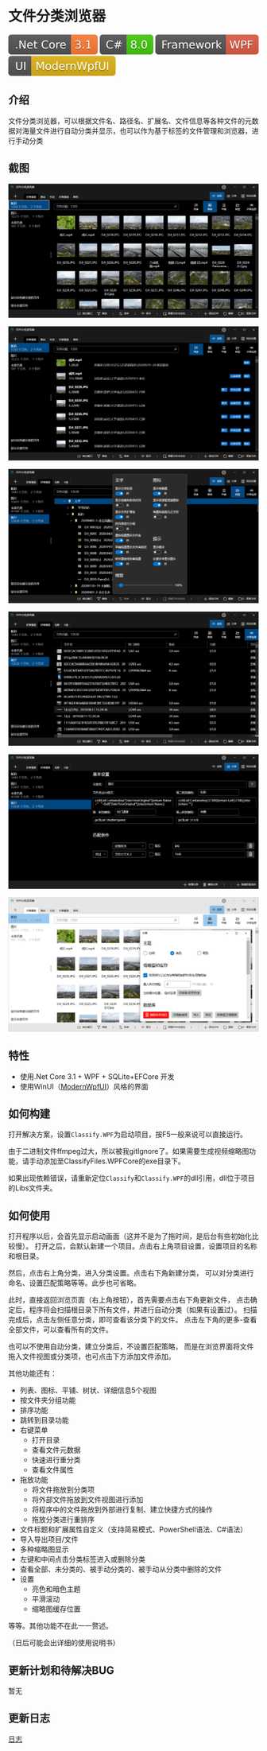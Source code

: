 # 文件分类浏览器

![image](Image/DotNetCore.svg)
![image](Image/CSharp.svg)
![image](Image/WPF.svg)
![image](Image/ModernWpfUI.svg)

## 介绍

文件分类浏览器，可以根据文件名、路径名、扩展名、文件信息等各种文件的元数据对海量文件进行自动分类并显示，也可以作为基于标签的文件管理和浏览器，进行手动分类

## 截图

![image](Image/Screenshot_1.png)

![image](Image/Screenshot_2.png)

![image](Image/Screenshot_3.png)

![image](Image/Screenshot_4.png)

![image](Image/Screenshot_5.png)

![image](Image/Screenshot_6.png)

## 特性

- 使用.Net Core 3.1 + WPF + SQLite+EFCore 开发
- 使用WinUI（[ModernWpfUI](https://github.com/Kinnara/ModernWpf)）风格的界面

## 如何构建

打开解决方案，设置```Classify.WPF```为启动项目，按F5一般来说可以直接运行。

由于二进制文件ffmpeg过大，所以被我gitIgnore了。如果需要生成视频缩略图功能，请手动添加至ClassifyFiles.WPFCore的exe目录下。

如果出现依赖错误，请重新定位```Classify```和```Classify.WPF```的dll引用，dll位于项目的Libs文件夹。

## 如何使用

打开程序以后，会首先显示启动画面（这并不是为了拖时间，是后台有些初始化比较慢）。
打开之后，会默认新建一个项目。点击右上角项目设置，设置项目的名称和根目录。

然后，点击右上角分类，进入分类设置。点击右下角新建分类，
可以对分类进行命名、设置匹配策略等等。此步也可省略。

此时，直接返回浏览页面（右上角按钮），首先需要点击右下角更新文件，
点击确定后，程序将会扫描根目录下所有文件，并进行自动分类（如果有设置过）。
扫描完成后，点击左侧任意分类，即可查看该分类下的文件。
点击左下角的更多-查看全部文件，可以查看所有的文件。

也可以不使用自动分类，建立分类后，不设置匹配策略，
而是在浏览界面将文件拖入文件视图或分类项，也可点击下方添加文件添加。

其他功能还有：
- 列表、图标、平铺、树状、详细信息5个视图
- 按文件夹分组功能
- 排序功能
- 跳转到目录功能
- 右键菜单
  - 打开目录
  - 查看文件元数据
  - 快速进行重分类
  - 查看文件属性
- 拖放功能
  - 将文件拖放到分类项
  - 将外部文件拖放到文件视图进行添加
  - 将程序中的文件拖放到外部进行复制、建立快捷方式的操作
  - 拖放分类进行重排序
- 文件标题和扩展属性自定义（支持简易模式、PowerShell语法、C#语法）
- 导入导出项目/文件
- 多种缩略图显示
- 左键和中间点击分类标签进入或删除分类
- 查看全部、未分类的、被手动分类的、被手动从分类中删除的文件
- 设置
  - 亮色和暗色主题
  - 平滑滚动
  - 缩略图缓存位置

等等。其他功能不在此一一赘述。

（日后可能会出详细的使用说明书）

## 更新计划和待解决BUG

暂无

## 更新日志

[日志](ChangeLog.md)